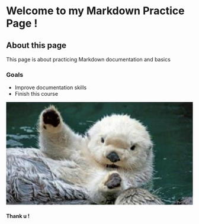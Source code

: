 # Welcome to my Markdown Practice Page !

## About this page 
This page is about practicing Markdown documentation and basics

### Goals
- Improve documentation skills
- Finish this course

![Cute otter](https://github.com/wmerin/skills-communicate-using-markdown/blob/main/otter.jpg?raw=true)


#### Thank u !
